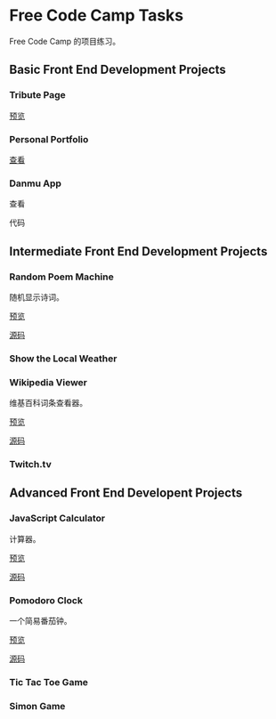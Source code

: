 # Free Code Camp Tasks

Free Code Camp 的项目练习。

## Basic Front End Development Projects

### Tribute Page

[预览](https://codepen.io/TheaAo/full/qRmBdB/)

### Personal Portfolio

[查看](https://theaao.github.io/free_code_camp_tasks/portfolio)

### Danmu App

查看

代码

## Intermediate Front End Development Projects

### Random Poem Machine

随机显示诗词。

[预览](https://theaao.github.io/free_code_camp_tasks/randomQuoteMachine)

[源码](https://github.com/TheaAo/free_code_camp_tasks/randomQuoteMachine)

### Show the Local Weather

### Wikipedia Viewer

维基百科词条查看器。

[预览](https://theaao.github.io/free_code_camp_tasks/wikipediaViewer)

[源码](https://github.com/TheaAo/free_code_camp_tasks/wikipediaViewer)

### Twitch.tv

## Advanced Front End Developent Projects

### JavaScript Calculator

计算器。

[预览](https://theaao.github.io/free_code_camp_tasks/calculator)

[源码](https://github.com/TheaAo/free_code_camp_tasks/calculator)

### Pomodoro Clock

一个简易番茄钟。

[预览](https://theaao.github.io/free_code_camp_tasks/pomodoroClock)

[源码](https://github.com/TheaAo/free_code_camp_tasks/pomodoroClock)

### Tic Tac Toe Game

### Simon Game
